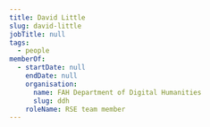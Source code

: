 ```yaml
---
title: David Little
slug: david-little
jobTitle: null
tags:
  - people
memberOf:
  - startDate: null
    endDate: null
    organisation:
      name: FAH Department of Digital Humanities
      slug: ddh
    roleName: RSE team member
---
```

